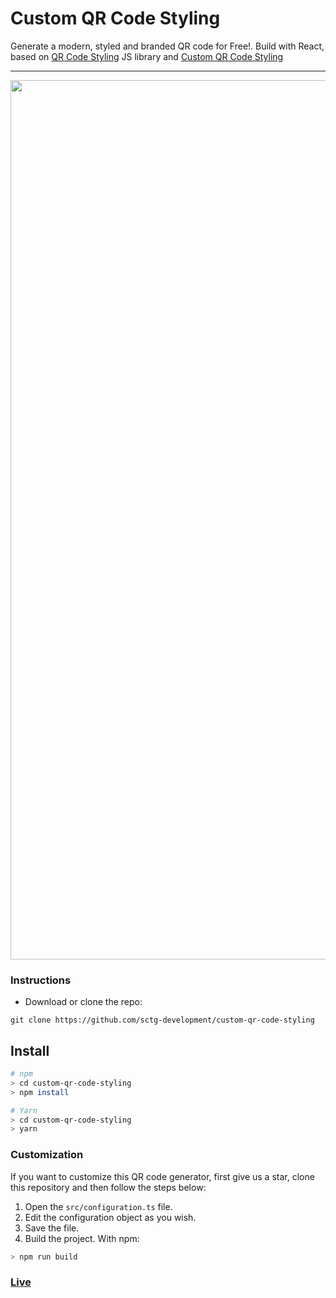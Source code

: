 # Custom QR Code Styling

Generate a modern, styled and branded QR code for Free!. Build with React, based on [QR Code Styling](https://github.com/kozakdenys/qr-code-styling) JS library and [Custom QR Code Styling](https://github.com/awran5/custom-qr-code-styling) 

<hr />

<p align="center">
  <img width="1407" alt="screenshot" src="https://github.com/sctg-development/custom-qr-code-styling/assets/165936401/9b92e95f-030d-4161-ab2e-eefd2901742d">
</p>

### Instructions

- Download or clone the repo:

```
git clone https://github.com/sctg-development/custom-qr-code-styling
```

## Install

```bash
# npm
> cd custom-qr-code-styling
> npm install

# Yarn
> cd custom-qr-code-styling
> yarn
```

### Customization

If you want to customize this QR code generator, first give us a star, clone this repository and then follow the steps below:

1. Open the `src/configuration.ts` file.
2. Edit the configuration object as you wish.
3. Save the file.
4. Build the project. With npm:

```bash
> npm run build
```

### [Live](https://qr.lesailesdumontblanc.com/)
